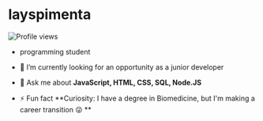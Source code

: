 # layspimenta

<p align="left"> <img src="https://komarev.com/ghpvc/?username=layspimenta&color=green" alt="Profile views" /> </p>

- programming student

- 🔭 I’m currently looking for an opportunity as a junior developer

- 💬 Ask me about **JavaScript, HTML, CSS, SQL, Node.JS**

- ⚡ Fun fact **Curiosity: I have a degree in Biomedicine, but I'm making a career transition 😜 **


<!--

<br><br>



